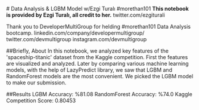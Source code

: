 # Data Analysis & LGBM Model w/Ezgi Turalı #morethan101
**This notebook is provided by Ezgi Turalı, all credit to her.**
twitter.com/ezgiturali

Thank you to DeveloperMultiGroup for helding #morethan101 Data Analysis bootcamp.
linkedin.com/company/developermultigroup/
twitter.com/devmultigroup
instagram.com/devmultigroup

##Briefly, About
In this notebook, we analyzed key features of the 'spaceship-titanic' dataset from the Kaggle competition. First the features are visualized and analyzed. Later by comparing various machine learning models, with the help of LazyPredict library, we saw that LGBM and RandomForest models are the most convenient. We picked the LGBM model to make our submission.

##Results
LGBM Accuracy: %81.08
RandomForest Accuracy: %74.0
Kaggle Competition Score: 0.80453
